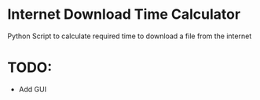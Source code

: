 # Internet Download Time Calculator
 Python Script to calculate required time to download a file from the internet

# TODO:

- Add GUI

